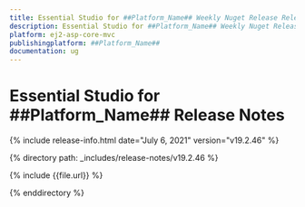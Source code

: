 ```yaml
---
title: Essential Studio for ##Platform_Name## Weekly Nuget Release Release Notes  
description: Essential Studio for ##Platform_Name## Weekly Nuget Release Release Notes  
platform: ej2-asp-core-mvc
publishingplatform: ##Platform_Name##
documentation: ug
---
```


# Essential Studio for  ##Platform_Name##  Release Notes  

{% include release-info.html date="July 6, 2021"   version="v19.2.46"  %} 

{% directory path: _includes/release-notes/v19.2.46 %}

{% include {{file.url}} %}

{% enddirectory %}
